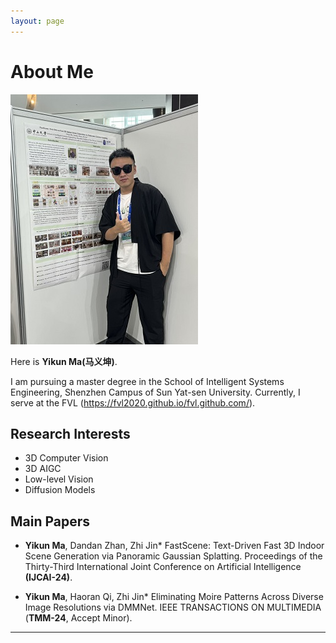 ```yaml
---
layout: page
---
```


# About Me

<img src="yikun1.jpg" class="floatpic" width="300" height="400">

Here is **Yikun Ma(马义坤)**.

  I am pursuing a master degree in the School of Intelligent Systems Engineering, Shenzhen Campus of Sun Yat-sen University. 
  Currently, I serve at the FVL (https://fvl2020.github.io/fvl.github.com/).

## Research Interests

- 3D Computer Vision
- 3D AIGC
- Low-level Vision
- Diffusion Models

## Main Papers

- **Yikun Ma**, Dandan Zhan, Zhi Jin*
  FastScene: Text-Driven Fast 3D Indoor Scene Generation via Panoramic Gaussian Splatting.
  Proceedings of the Thirty-Third International Joint Conference on Artificial Intelligence **(IJCAI-24)**.


- **Yikun Ma**, Haoran Qi, Zhi Jin*
  Eliminating Moire Patterns Across Diverse Image Resolutions via DMMNet.
  IEEE TRANSACTIONS ON MULTIMEDIA (**TMM-24**, Accept Minor).
---

